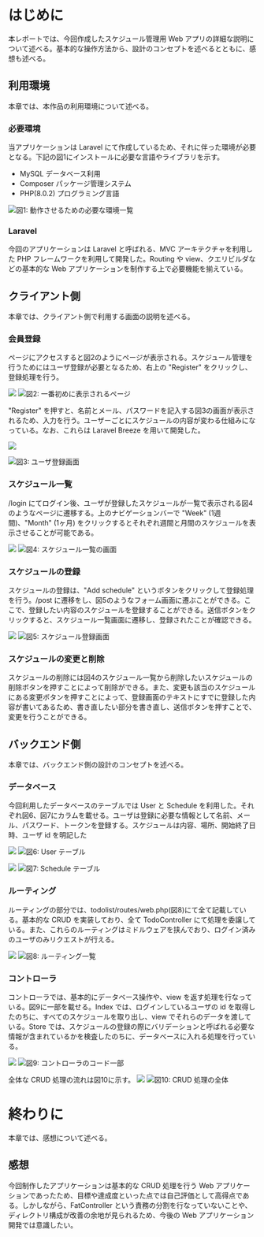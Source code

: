 # はじめに
本レポートでは、今回作成したスケジュール管理用 Web アプリの詳細な説明について述べる。基本的な操作方法から、設計のコンセプトを述べるとともに、感想も述べる。

## 利用環境
本章では、本作品の利用環境について述べる。

### 必要環境
当アプリケーションは Laravel にて作成しているため、それに伴った環境が必要となる。下記の図1にインストールに必要な言語やライブラリを示す。

- MySQL データベース利用
- Composer パッケージ管理システム
- PHP(8.0.2) プログラミング言語

![図1: 動作させるための必要な環境一覧](image_url_for_figure_1)

### Laravel
今回のアプリケーションは Laravel と呼ばれる、MVC アーキテクチャを利用した PHP フレームワークを利用して開発した。Routing や view、クエリビルダなどの基本的な Web アプリケーションを制作する上で必要機能を揃えている。

## クライアント側
本章では、クライアント側で利用する画面の説明を述べる。

### 会員登録
ページにアクセスすると図2のようにページが表示される。スケジュール管理を行うためにはユーザ登録が必要となるため、右上の "Register" をクリックし、登録処理を行う。

![](https://hackmd.io/_uploads/SyG13rK62.png)
![図2: 一番初めに表示されるページ](image_url_for_figure_2)

"Register" を押すと、名前とメール、パスワードを記入する図3の画面が表示されるため、入力を行う。ユーザーごとにスケジュールの内容が変わる仕組みになっている。なお、これらは Laravel Breeze を用いて開発した。

![](https://hackmd.io/_uploads/SJSRiHKp3.png)

![図3: ユーザ登録画面](image_url_for_figure_3)

### スケジュール一覧
/login にてログイン後、ユーザが登録したスケジュールが一覧で表示される図4のようなページに遷移する。上のナビゲーションバーで "Week" (1週間)、"Month" (1ヶ月) をクリックするとそれぞれ週間と月間のスケジュールを表示させることが可能である。

![](https://hackmd.io/_uploads/Hyyl3SKTh.png)
![図4: スケジュール一覧の画面](image_url_for_figure_4)

### スケジュールの登録
スケジュールの登録は、"Add schedule" というボタンをクリックして登録処理を行う。/post に遷移をし、図5のようなフォーム画面に遷ぶことができる。ここで、登録したい内容のスケジュールを登録することができる。送信ボタンをクリックすると、スケジュール一覧画面に遷移し、登録されたことが確認できる。

![](https://hackmd.io/_uploads/HJYxhSYpn.png)
![図5: スケジュール登録画面](image_url_for_figure_5)

### スケジュールの変更と削除
スケジュールの削除には図4のスケジュール一覧から削除したいスケジュールの削除ボタンを押すことによって削除ができる。また、変更も該当のスケジュールにある変更ボタンを押すことによって、登録画面のテキストにすでに登録した内容が書いてあるため、書き直したい部分を書き直し、送信ボタンを押すことで、変更を行うことができる。

## バックエンド側
本章では、バックエンド側の設計のコンセプトを述べる。

### データベース
今回利用したデータベースのテーブルでは User と Schedule を利用した。それぞれ図6、図7にカラムを載せる。ユーザは登録に必要な情報として名前、メール、パスワード、トークンを登録する。スケジュールは内容、場所、開始終了日時、ユーザ id を明記した

![](https://hackmd.io/_uploads/HJAWnSFah.png)
![図6: User テーブル](image_url_for_figure_6)

![](https://hackmd.io/_uploads/ByiG2HFp2.png)
![図7: Schedule テーブル](image_url_for_figure_7)

### ルーティング
ルーティングの部分では、todolist/routes/web.php(図8)にて全て記載している。基本的な CRUD を実装しており、全て TodoController にて処理を委譲している。また、これらのルーティングはミドルウェアを挟んでおり、ログイン済みのユーザのみリクエストが行える。

![](https://hackmd.io/_uploads/SJa7hSYTn.png)
![図8: ルーティング一覧](image_url_for_figure_8)

### コントローラ
コントローラでは、基本的にデータベース操作や、view を返す処理を行なっている。図9に一部を載せる。Index では、ログインしているユーザの id を取得したのちに、すべてのスケジュールを取り出し、view でそれらのデータを渡している。Store では、スケジュールの登録の際にバリデーションと呼ばれる必要な情報が含まれているかを検査したのちに、データベースに入れる処理を行っている。

![](https://hackmd.io/_uploads/B1KEhrFah.png)
![図9: コントローラのコード一部](image_url_for_figure_9)

全体な CRUD 処理の流れは図10に示す。
![](https://hackmd.io/_uploads/rkdS2HY6h.png)
![図10: CRUD 処理の全体](image_url_for_figure_10)

# 終わりに
本章では、感想について述べる。

## 感想
今回制作したアプリケーションは基本的な CRUD 処理を行う Web アプリケーションであったため、目標や達成度といった点では自己評価として高得点である。しかしながら、FatController という責務の分割を行なっていないことや、ディレクトリ構成が改善の余地が見られるため、今後の Web アプリケーション開発では意識したい。
